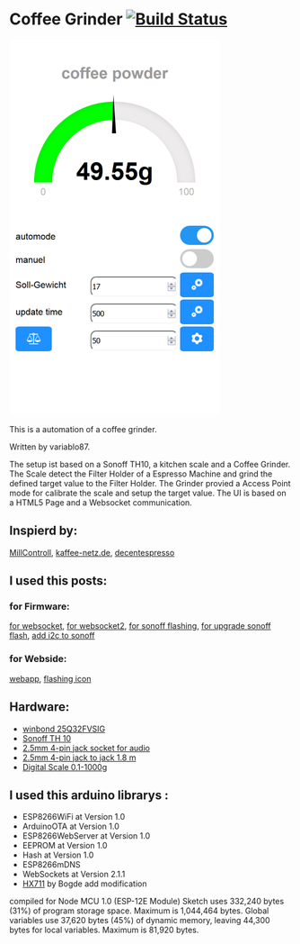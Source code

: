 # Coffee Grinder [![Build Status](https://travis-ci.com/variablo87/Coffee_Grinder.svg?branch=master)](https://travis-ci.com/variablo87/Coffee_Grinder)

![webpage](doku/webpage.png)

This is a automation of a coffee grinder.

Written by variablo87.

The setup ist based on a Sonoff TH10, a kitchen scale and a Coffee Grinder. The Scale detect the Filter Holder of a Espresso Machine and grind the defined target value to the Filter Holder. The Grinder provied a Access Point mode for calibrate the scale and setup the target value. The UI is based on a HTML5 Page and a Websocket communication.

## Inspierd by:
[MillControll](https://github.com/romanseidl/MillControl/blob/master/README.md), [kaffee-netz.de](https://www.kaffee-netz.de/threads/millcontrol-arduino-muehlensteuerung-mit-timer-gewichtsautomatik-waagensteuerung-und-brew-timer.95553), [decentespresso](https://de.decentespresso.com/pro_grinder)

## I used this posts:
### for Firmware:
[for websocket](https://www.hackster.io/rayburne/nodemcu-esp8266-remote-temperature-using-websockets-5956c4), [for websocket2](http://vidieukhien.xyz/vi/2016/11/03/esp8266-spiffs-web-server-html5-websocket-control-dieu-khien-thiet-bi-qua-web-socket/), [for sonoff flashing](https://loads.pickle.me.uk/2016/10/30/flashing-custom-firmware-to-a-sonoff-th10/16/), [for upgrade sonoff flash](http://www.andremiller.net/content/upgrading-sonoff-wireless-smart-switch-flash-memory-esp8266),  [add i2c to sonoff](http://tinkerman.cat/sonoff-th10-th16-sensors-displays-actuators/)

### for Webside:
[webapp](https://www.netguru.co/codestories/few-tips-that-will-make-your-pwa-on-ios-feel-like-native), [flashing icon](https://stackoverflow.com/questions/36505651/how-to-animate-icon-fa-circle-using-css-to-look-as-recording-video-blinking-red/36505930)

## Hardware:

- [winbond 25Q32FVSIG](https://www.winbond.com/resource-files/w25q32fv%20revi%2010202015.pdf)
- [Sonoff TH 10](https://www.itead.cc/wiki/Sonoff_TH_10/16)
- [2.5mm 4-pin jack socket for audio](https://www.amazon.de/gp/product/B004HTHI4Q/ref=oh_aui_detailpage_o09_s00?ie=UTF8&psc=1)
- [2.5mm 4-pin jack to jack 1.8 m](https://www.amazon.de/gp/product/B007U91UB2/ref=oh_aui_detailpage_o05_s00?ie=UTF8&psc=1)
- [Digital Scale 0.1-1000g](https://www.ebay.de/itm/0-1-1000g-Prazisionswaage-Feinwaage-schmuck-waage-Digital-waage-miniwaage-/222287194987?hash=item33c1596b6b)

## I used this arduino librarys :
- ESP8266WiFi at Version 1.0     
- ArduinoOTA at Version 1.0     
- ESP8266WebServer at Version 1.0   
- EEPROM at Version 1.0       
- Hash at Version 1.0         
- ESP8266mDNS
- WebSockets at Version 2.1.1 
- [HX711](https://github.com/bogde/HX711) by Bogde add modification

compiled for Node MCU 1.0 (ESP-12E Module) Sketch uses 332,240 bytes (31%) of program storage space. Maximum is 1,044,464 bytes. Global variables use 37,620 bytes (45%) of dynamic memory, leaving 44,300 bytes for local variables. Maximum is 81,920 bytes.


